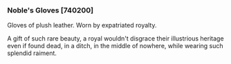 ### Noble's Gloves [740200]

Gloves of plush leather. Worn by expatriated royalty.

A gift of such rare beauty, a royal wouldn't disgrace their illustrious heritage even if found dead, in a ditch, in the middle of nowhere, while wearing such splendid raiment.